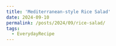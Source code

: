 ```yaml
---
title: 'Mediterranean-style Rice Salad'
date: 2024-09-10
permalink: /posts/2024/09/rice-salad/
tags:
  - EverydayRecipe
---
```


